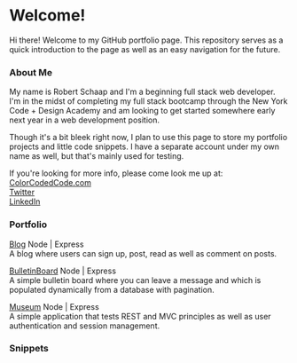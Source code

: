 # Welcome!
Hi there! Welcome to my GitHub portfolio page. This repository serves as a quick introduction to the page as well as an easy navigation for the future.

### About Me
My name is Robert Schaap and I'm a beginning full stack web developer. I'm in the midst of completing my full stack bootcamp through the New York Code + Design Academy and am looking to get started somewhere early next year in a web development position.

Though it's a bit bleek right now, I plan to use this page to store my portfolio projects and little code snippets. I have a separate account under my own name as well, but that's mainly used for testing.

If you're looking for more info, please come look me up at:  
[ColorCodedCode.com](http://www.colorcodedcode.com)  
[Twitter](https://www.twitter.com/colorcodedcode)  
[LinkedIn](https://www.linkedin.com/in/robertschaap)

### Portfolio 
[Blog](https://github.com/colorcodedcode/blog_node-express) Node | Express  
A blog where users can sign up, post, read as well as comment on posts.

[BulletinBoard](https://github.com/colorcodedcode/bulletinboard_node-express) Node | Express  
A simple bulletin board where you can leave a message and which is populated dynamically from a database with pagination.

[Museum](https://github.com/colorcodedcode/museum_node-express) Node | Express  
A simple application that tests REST and MVC principles as well as user authentication and session management.

### Snippets

